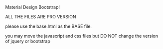 Material Design Bootstrap!


ALL THE FILES ARE PRO VERSION

please use the base.html as the BASE file.

you may move the javascript and css files but DO NOT change the version of jquery or bootstrap

